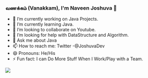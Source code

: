 ### வணக்கம் (Vanakkam), I'm Naveen Joshuva  👋

- 🔭 I’m currently working on Java Projects.
- 🌱 I’m currently learning Java.
- 👯 I’m looking to collaborate on Youtube.
- 🤔 I’m looking for help with DataStructure and Algorithm.
- 💬 Ask me about Java
- 📫 How to reach me: Twitter -@JoshuvaDev
- 😄 Pronouns: He/His
- ⚡ Fun fact: I can Do More Stuff When I Work/Play with a Team.

<img src= "https://github-readme-stats.vercel.app/api?username=NaveenJoshuvaDev&&show_icons=true&title_color=ffffff&icon_color=bb2acf&text_color=daf7dc&bg_color=151515">
